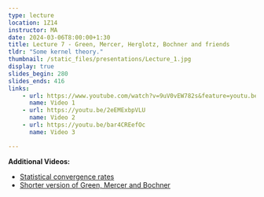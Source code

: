 ```yaml
---
type: lecture
location: 1Z14
instructor: MA
date: 2024-03-06T8:00:00+1:30
title: Lecture 7 - Green, Mercer, Herglotz, Bochner and friends
tldr: "Some kernel theory."
thumbnail: /static_files/presentations/Lecture_1.jpg
display: true
slides_begin: 280
slides_ends: 416
links: 
    - url: https://www.youtube.com/watch?v=9uV0vEW782s&feature=youtu.be
      name: Video 1
    - url: https://youtu.be/2eEMExbpVLU
      name: Video 2
    - url: https://youtu.be/bar4CREefOc
      name: Video 3

---
```

**Additional Videos:**
- [Statistical convergence rates](https://youtu.be/yjHwZfcUsKA)
- [Shorter version of Green, Mercer and Bochner](https://www.youtube.com/watch?v=wA44d5kaEDs)


